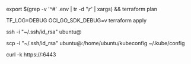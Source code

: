 export $(grep -v '^#' .env | tr -d '\r' | xargs) && terraform plan

TF_LOG=DEBUG OCI_GO_SDK_DEBUG=v terraform apply

ssh -i "~/.ssh/id_rsa" ubuntu@<control-plane-ip>

scp -i "~/.ssh/id_rsa" ubuntu@<control-plane-ip>:/home/ubuntu/kubeconfig ~/.kube/config

curl -k https://<load-balancer-ip>:6443